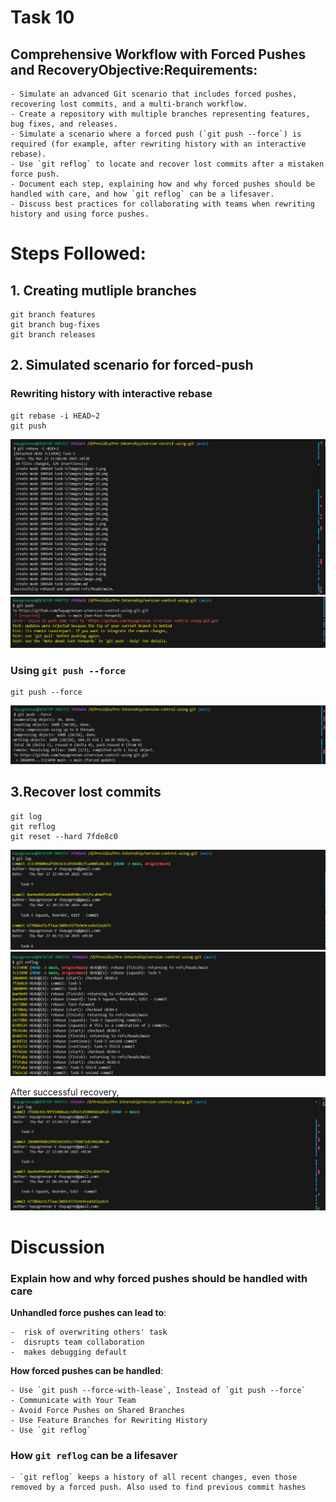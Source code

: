 # Task 10

## **Comprehensive Workflow with Forced Pushes and RecoveryObjective:Requirements:**
    - Simulate an advanced Git scenario that includes forced pushes, recovering lost commits, and a multi-branch workflow.
    - Create a repository with multiple branches representing features, bug fixes, and releases.
    - Simulate a scenario where a forced push (`git push --force`) is required (for example, after rewriting history with an interactive rebase).
    - Use `git reflog` to locate and recover lost commits after a mistaken force push.
    - Document each step, explaining how and why forced pushes should be handled with care, and how `git reflog` can be a lifesaver.
    - Discuss best practices for collaborating with teams when rewriting history and using force pushes.

# Steps Followed:

## 1. Creating mutliple branches
``` git
git branch features
git branch bug-fixes
git branch releases
```

## 2. Simulated scenario for forced-push

### Rewriting history with interactive rebase

``` git
git rebase -i HEAD~2
git push
```
![alt text](./images/image.png)
![alt text](./images/image-1.png)

### Using `git push --force`

``` git
git push --force
```
![alt text](./images/image-2.png)

## 3.Recover lost commits
```
git log
git reflog
git reset --hard 7fde8c0
```
![alt text](./images/image-3.png)
![alt text](./images/image-4.png)

After successful recovery,
![alt text](./images/image-5.png)


# Discussion

### Explain how and why forced pushes should be handled with care

**Unhandled force pushes can lead to**:

    -  risk of overwriting others' task
    -  disrupts team collaboration
    -  makes debugging default

**How forced pushes can be handled**:

    - Use `git push --force-with-lease`, Instead of `git push --force`
    - Communicate with Your Team
    - Avoid Force Pushes on Shared Branches
    - Use Feature Branches for Rewriting History
    - Use `git reflog`


### How `git reflog` can be a lifesaver
    - `git reflog` keeps a history of all recent changes, even those removed by a forced push. Also used to find previous commit hashes